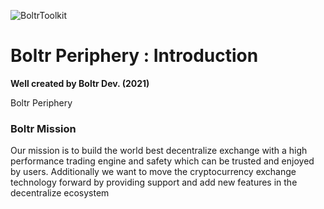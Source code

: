 ![BoltrToolkit](https://github.com/boltrswap/Boltr-Swap-Periphery/blob/main/boltrperipherylogo.jpg) 



Boltr Periphery : Introduction
=====================================

**Well created by Boltr Dev. (2021)**


Boltr Periphery


### Boltr Mission

Our mission is to build the world best decentralize exchange with a high performance trading engine and safety which can be trusted and enjoyed by users. Additionally we want to move the cryptocurrency exchange technology forward by providing support and add new features in the decentralize ecosystem
